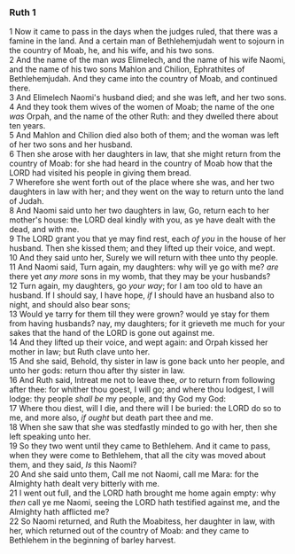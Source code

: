 ### Ruth 1

1 Now it came to pass in the days when the judges ruled, that there was a famine in the land. And a certain man of Bethlehemjudah went to sojourn in the country of Moab, he, and his wife, and his two sons.  
2 And the name of the man *was* Elimelech, and the name of his wife Naomi, and the name of his two sons Mahlon and Chilion, Ephrathites of Bethlehemjudah. And they came into the country of Moab, and continued there.  
3 And Elimelech Naomi's husband died; and she was left, and her two sons.  
4 And they took them wives of the women of Moab; the name of the one *was* Orpah, and the name of the other Ruth: and they dwelled there about ten years.  
5 And Mahlon and Chilion died also both of them; and the woman was left of her two sons and her husband.  
6 Then she arose with her daughters in law, that she might return from the country of Moab: for she had heard in the country of Moab how that the LORD had visited his people in giving them bread.  
7 Wherefore she went forth out of the place where she was, and her two daughters in law with her; and they went on the way to return unto the land of Judah.  
8 And Naomi said unto her two daughters in law, Go, return each to her mother's house: the LORD deal kindly with you, as ye have dealt with the dead, and with me.  
9 The LORD grant you that ye may find rest, each *of you* in the house of her husband. Then she kissed them; and they lifted up their voice, and wept.  
10 And they said unto her, Surely we will return with thee unto thy people.  
11 And Naomi said, Turn again, my daughters: why will ye go with me? *are* there yet *any more* sons in my womb, that they may be your husbands?  
12 Turn again, my daughters, go *your way*; for I am too old to have an husband. If I should say, I have hope, *if* I should have an husband also to night, and should also bear sons;  
13 Would ye tarry for them till they were grown? would ye stay for them from having husbands? nay, my daughters; for it grieveth me much for your sakes that the hand of the LORD is gone out against me.  
14 And they lifted up their voice, and wept again: and Orpah kissed her mother in law; but Ruth clave unto her.  
15 And she said, Behold, thy sister in law is gone back unto her people, and unto her gods: return thou after thy sister in law.  
16 And Ruth said, Intreat me not to leave thee, *or* to return from following after thee: for whither thou goest, I will go; and where thou lodgest, I will lodge: thy people *shall be* my people, and thy God my God:  
17 Where thou diest, will I die, and there will I be buried: the LORD do so to me, and more also, *if ought* but death part thee and me.  
18 When she saw that she was stedfastly minded to go with her, then she left speaking unto her.  
19 So they two went until they came to Bethlehem. And it came to pass, when they were come to Bethlehem, that all the city was moved about them, and they said, *Is* this Naomi?  
20 And she said unto them, Call me not Naomi, call me Mara: for the Almighty hath dealt very bitterly with me.  
21 I went out full, and the LORD hath brought me home again empty: why *then* call ye me Naomi, seeing the LORD hath testified against me, and the Almighty hath afflicted me?  
22 So Naomi returned, and Ruth the Moabitess, her daughter in law, with her, which returned out of the country of Moab: and they came to Bethlehem in the beginning of barley harvest.  
